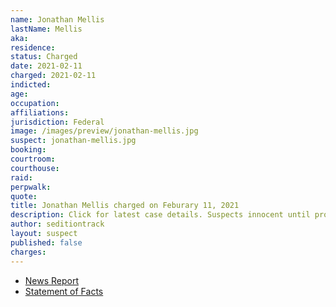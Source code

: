 ```yaml
---
name: Jonathan Mellis
lastName: Mellis
aka:
residence:
status: Charged
date: 2021-02-11
charged: 2021-02-11
indicted:
age:
occupation:
affiliations:
jurisdiction: Federal
image: /images/preview/jonathan-mellis.jpg
suspect: jonathan-mellis.jpg
booking:
courtroom:
courthouse:
raid:
perpwalk:
quote:
title: Jonathan Mellis charged on Feburary 11, 2021
description: Click for latest case details. Suspects innocent until proven guilty.
author: seditiontrack
layout: suspect
published: false
charges:
---
```


- [News Report]()
- [Statement of Facts](https://extremism.gwu.edu/sites/g/files/zaxdzs2191/f/Jonathan%20Gennaro%20Mellis%20Statement%20of%20Facts.pdf)
